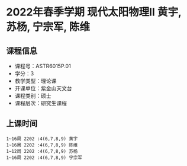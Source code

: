 # 2022年春季学期 现代太阳物理II 黄宇, 苏杨, 宁宗军, 陈维






## 课程信息

- 课程号：ASTR6015P.01
- 学分：3
- 教学类型：理论课
- 开课单位：紫金山天文台
- 课程类别：硕士
- 课程层次：研究生课程

## 上课时间

```
1~16周 2202 :4(6,7,8,9) 黄宇
1~16周 2202 :4(6,7,8,9) 陈维
1~12周 2202 :4(6,7,8,9) 苏杨
1~16周 2202 :4(6,7,8,9) 宁宗军
```


